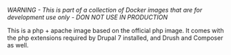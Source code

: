 *WARNING - This is part of a collection of Docker images that are for development use only - DON NOT USE IN PRODUCTION*

This is a php + apache image based on the official php image. It comes with the php extensions required by Drupal 7 installed, and Drush and Composer as well.
